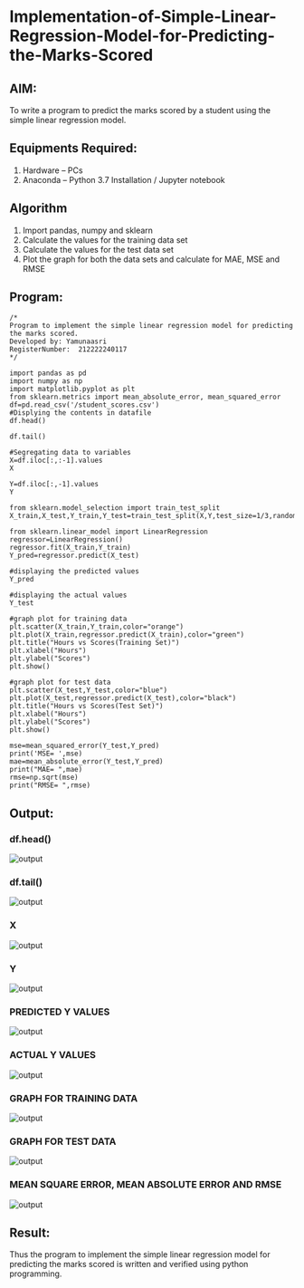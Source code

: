 # Implementation-of-Simple-Linear-Regression-Model-for-Predicting-the-Marks-Scored

## AIM:
To write a program to predict the marks scored by a student using the simple linear regression model.

## Equipments Required:
1. Hardware – PCs
2. Anaconda – Python 3.7 Installation / Jupyter notebook

## Algorithm

 
  1. Import pandas, numpy and sklearn
  2. Calculate the values for the training data set
  3. Calculate the values for the test data set
  4. Plot the graph for both the data sets and calculate for MAE, MSE and RMSE

 

## Program:
```
/*
Program to implement the simple linear regression model for predicting the marks scored.
Developed by: Yamunaasri
RegisterNumber:  212222240117
*/
```
```
import pandas as pd
import numpy as np
import matplotlib.pyplot as plt
from sklearn.metrics import mean_absolute_error, mean_squared_error
df=pd.read_csv('/student_scores.csv')
#Displying the contents in datafile
df.head()

df.tail()

#Segregating data to variables
X=df.iloc[:,:-1].values
X

Y=df.iloc[:,-1].values
Y

from sklearn.model_selection import train_test_split
X_train,X_test,Y_train,Y_test=train_test_split(X,Y,test_size=1/3,random_state=0)

from sklearn.linear_model import LinearRegression
regressor=LinearRegression()
regressor.fit(X_train,Y_train)
Y_pred=regressor.predict(X_test)

#displaying the predicted values
Y_pred

#displaying the actual values
Y_test

#graph plot for training data
plt.scatter(X_train,Y_train,color="orange")
plt.plot(X_train,regressor.predict(X_train),color="green")
plt.title("Hours vs Scores(Training Set)")
plt.xlabel("Hours")
plt.ylabel("Scores")
plt.show()

#graph plot for test data
plt.scatter(X_test,Y_test,color="blue")
plt.plot(X_test,regressor.predict(X_test),color="black")
plt.title("Hours vs Scores(Test Set)")
plt.xlabel("Hours")
plt.ylabel("Scores")
plt.show()

mse=mean_squared_error(Y_test,Y_pred)
print('MSE= ',mse)
mae=mean_absolute_error(Y_test,Y_pred)
print("MAE= ",mae)
rmse=np.sqrt(mse)
print("RMSE= ",rmse)
```

## Output:


### df.head()
![output](mll%201.png)

### df.tail()
![output](mll%202.png)

### X
![output](mll%203.png)

### Y
![output](mll%204.png)

### PREDICTED Y VALUES
![output](mll%205.png)

### ACTUAL Y VALUES
![output](mll%206.png)

### GRAPH FOR TRAINING DATA
![output](mll%207.png)

### GRAPH FOR TEST DATA
![output](mll%208.png)

### MEAN SQUARE ERROR, MEAN ABSOLUTE ERROR AND RMSE
![output](mll%209.png)



## Result:
Thus the program to implement the simple linear regression model for predicting the marks scored is written and verified using python programming.
